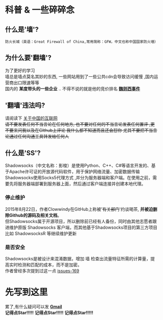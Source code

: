 # 科普 & 一些碎碎念

## 什么是'墙'?

```
防火长城（英语：Great Firewall of China,常用简称：GFW，中文也称中国国家防火墙）
```

## 为什么要'翻墙'?

为了更好的学习<br>
墙总是墙点莫名其妙的东西, 一些网站用到了一些公共cdn会导致访问缓慢 ,国内运营商出口限速等等<br>
国内的 **某度带头的一些企业** .. 不得不说的就是他的竞价排名 **[魏则西事件](https://www.zhihu.com/topic/20047674/hot)**<br>


## '翻墙'违法吗?

请阅读下 [关于中国的互联网](https://github.com/racaljk/hosts/wiki/%E5%85%B3%E4%BA%8E%E4%B8%AD%E5%9B%BD%E7%9A%84%E4%BA%92%E8%81%94%E7%BD%91)<br>
~~请不要发表任何不当言论在任何地方, 也不要对任何的不当言论发表任何置评 ,更不要来问我以及在GIthub上评论 我什么都不知道而且还会怼你 尤其不要把不当言论通过任何沟通工具转发给任何人~~

## 什么是'SS'?

Shadowsocks（中文名称：影梭）是使用Python、C++、C#等语言开发的、基于Apache许可证的开放源代码软件，用于保护网络流量、加密数据传输<br>
Shadowsocks使用Socks5代理方式 ,并分为服务器端和客户端。在使用之前，需要先将服务器端部署到服务器上面，然后通过客户端连接并创建本地代理。

### **停止维护**

2015年8月22日，作者Clowwindy在GitHub上称被'~~有关部门~~'约谈喝茶, **并被迫删除Github的源码及相关文档**。<br>
但Shadowsocks属于开源项目，所以删除前已经有人备份，同时由其他志愿者跟进维护原版 Shadowsocks 客户端，而其他基于Shadowsocks项目的第三方项目比如 ShadowsocksR 等继续维护更新

### **是否安全**

Shadowsocks是被设计来混淆数据，增加 墙 检查出流量特征所需的计算量，提高实时检测和匹配的成本，而不是加密。<br>
作者曾经多次提到过这一点 [issues-169](https://github.com/shadowsocks/shadowsocks/issues/169)

# 先写到这里

累了,有什么疑问可以发 **[Gmail](mailto:Ciefdx@gmail.com)**<br>
**记得点Star!!!!!** **记得点Star!!!!!** **记得点Star!!!!!**
